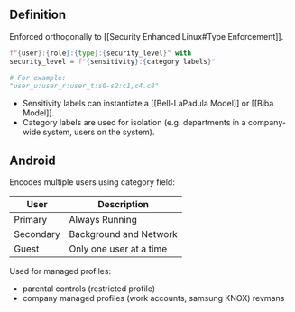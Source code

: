 ## Definition
Enforced orthogonally to [[Security Enhanced Linux#Type Enforcement]].
```python
f"{user}:{role}:{type}:{security_level}" with 
security_level = f"{sensitivity}:{category labels}"

# For example:
"user_u:user_r:user_t:s0-s2:c1,c4.c8"
```
- Sensitivity labels can instantiate a [[Bell-LaPadula Model]] or [[Biba Model]].
- Category labels are used for isolation (e.g. departments in a company-wide system, users on the system).
## Android
Encodes multiple users using category field:

| User      | Description             |
| --------- | ----------------------- |
| Primary   | Always Running          |
| Secondary | Background and Network  |
| Guest     | Only one user at a time |
Used for managed profiles:
- parental controls (restricted profile)
- company managed profiles (work accounts, samsung KNOX)
revmans